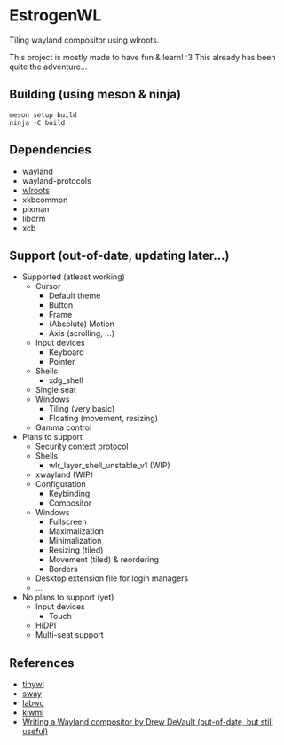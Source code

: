 # EstrogenWL

Tiling wayland compositor using wlroots.

This project is mostly made to have fun & learn! :3
This already has been quite the adventure...

## Building (using meson & ninja)

    meson setup build
    ninja -C build

## Dependencies

- wayland
- wayland-protocols
- [wlroots](https://gitlab.freedesktop.org/wlroots/wlroots)
- xkbcommon
- pixman
- libdrm
- xcb

## Support (out-of-date, updating later...)

- Supported (atleast working)
  - Cursor
    - Default theme
    - Button
    - Frame
    - (Absolute) Motion
    - Axis (scrolling, …)
  - Input devices
    - Keyboard
    - Pointer
  - Shells
    - xdg_shell
  - Single seat
  - Windows
    - Tiling (very basic)
    - Floating (movement, resizing)
  - Gamma control
- Plans to support
  - Security context protocol
  - Shells
    - wlr\_layer\_shell\_unstable\_v1 (WIP)
  - xwayland (WIP)
  - Configuration
    - Keybinding
    - Compositor
  - Windows
    - Fullscreen
    - Maximalization
    - Minimalization
    - Resizing (tiled)
    - Movement (tiled) & reordering
    - Borders
  - Desktop extension file for login managers
  - …
- No plans to support (yet)
  - Input devices
    - Touch
  - HiDPI
  - Multi-seat support

## References
- [tinywl](https://gitlab.freedesktop.org/wlroots/wlroots/-/tree/master/tinywl?ref_type=heads)
- [sway](https://github.com/swaywm/sway)
- [labwc](https://github.com/labwc/labwc)
- [kiwmi](https://github.com/buffet/kiwmi)
- [Writing a Wayland compositor by Drew DeVault (out-of-date, but still useful)](https://drewdevault.com/2018/02/17/Writing-a-Wayland-compositor-1.html)
